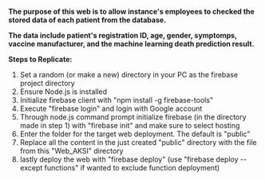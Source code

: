 **The purpose of this web is to allow instance's employees to checked the stored data of each patient from the database.** 

**The data include patient's registration ID, age, gender, symptomps, vaccine manufacturer, and the machine learning death prediction result.**

**Steps to Replicate:**
1. Set a random (or make a new) directory in your PC as the firebase project directory
2. Ensure Node.js is installed
3. Initialize firebase client with "npm install -g firebase-tools"
4. Execute "firebase login" and login with Google account
5. Through node.js command prompt initialize firebase (in the directory made in step 1) with "firebase init" and make sure to select hosting
6. Enter the folder for the target web deployment. The default is "public"
7. Replace all the content in the just created "public" directory with the file from this "Web_AKSI" directory
8. lastly deploy the web with "firebase deploy" (use "firebase deploy --except functions" if wanted to exclude function deployment)
